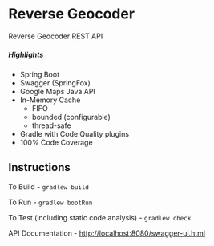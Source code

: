 # Reverse Geocoder
Reverse Geocoder REST API

##### Highlights
- Spring Boot
- Swagger (SpringFox)
- Google Maps Java API
- In-Memory Cache 
    - FIFO
    - bounded (configurable)
    - thread-safe
- Gradle with Code Quality plugins
- 100% Code Coverage

## Instructions
To Build - `gradlew build`

To Run - `gradlew bootRun`

To Test (including static code analysis) - `gradlew check`

API Documentation -  [http://localhost:8080/swagger-ui.html](http://localhost:8080/swagger-ui.html)
